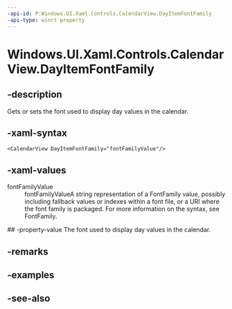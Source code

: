 ```yaml
---
-api-id: P:Windows.UI.Xaml.Controls.CalendarView.DayItemFontFamily
-api-type: winrt property
---
```


<!-- Property syntax
public Windows.UI.Xaml.Media.FontFamily DayItemFontFamily { get;  set; }
-->

# Windows.UI.Xaml.Controls.CalendarView.DayItemFontFamily

## -description
Gets or sets the font used to display day values in the calendar.



## -xaml-syntax
```xaml
<CalendarView DayItemFontFamily="fontFamilyValue"/>
```


## -xaml-values
<dl><dt>fontFamilyValue</dt><dd>fontFamilyValueA string representation of a FontFamily value, possibly including fallback values or indexes within a font file, or a URI where the font family is packaged. For more information on the syntax, see FontFamily.</dd>
</dl>
## -property-value
The font used to display day values in the calendar.

## -remarks

## -examples

## -see-also
